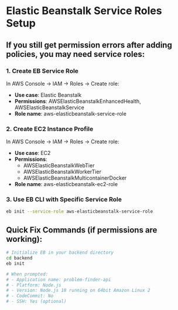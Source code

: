 # Elastic Beanstalk Service Roles Setup

## If you still get permission errors after adding policies, you may need service roles:

### 1. Create EB Service Role
In AWS Console → IAM → Roles → Create role:
- **Use case**: Elastic Beanstalk
- **Permissions**: AWSElasticBeanstalkEnhancedHealth, AWSElasticBeanstalkService
- **Role name**: aws-elasticbeanstalk-service-role

### 2. Create EC2 Instance Profile  
In AWS Console → IAM → Roles → Create role:
- **Use case**: EC2
- **Permissions**: 
  - AWSElasticBeanstalkWebTier
  - AWSElasticBeanstalkWorkerTier
  - AWSElasticBeanstalkMulticontainerDocker
- **Role name**: aws-elasticbeanstalk-ec2-role

### 3. Use EB CLI with Specific Service Role
```bash
eb init --service-role aws-elasticbeanstalk-service-role
```

## Quick Fix Commands (if permissions are working):
```bash
# Initialize EB in your backend directory
cd backend
eb init

# When prompted:
# - Application name: problem-finder-api
# - Platform: Node.js
# - Version: Node.js 18 running on 64bit Amazon Linux 2
# - CodeCommit: No
# - SSH: Yes (optional)
```

